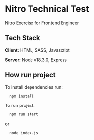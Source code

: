 # Nitro Technical Test
Nitro Exercise for Frontend Engineer


## Tech Stack

**Client:** HTML, SASS, Javascript

**Server:** Node v18.3.0, Express


## How run project

To install dependencies run:
```bash
  npm install
```

To run project:
```bash
  npm run start
```

or

```bash
  node index.js
```
